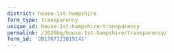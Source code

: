 ```yaml
---
district: house-1st-hampshire
form_type: transparency
unique_id: house-1st-hampshire-transparency
permalink: /2020bq/house-1st-hampshire/transparency/
form_id: '201707123019141'
---
```

